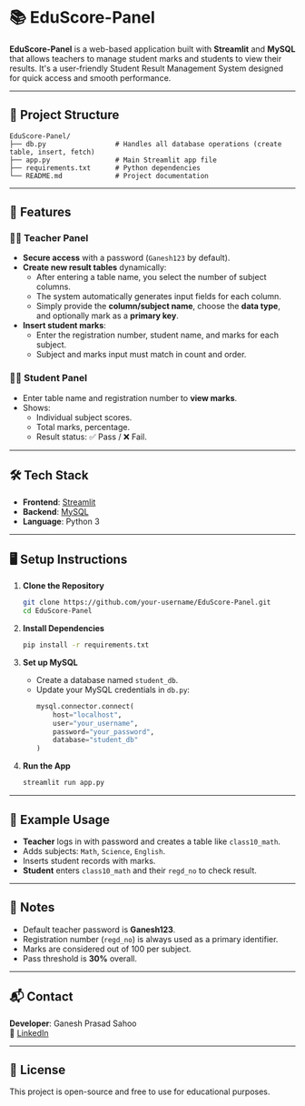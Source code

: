 # 📚 EduScore-Panel

**EduScore-Panel** is a web-based application built with **Streamlit** and **MySQL** that allows teachers to manage student marks and students to view their results. It's a user-friendly Student Result Management System designed for quick access and smooth performance.

---

## 📁 Project Structure

```
EduScore-Panel/
├── db.py                 # Handles all database operations (create table, insert, fetch)
├── app.py                # Main Streamlit app file
├── requirements.txt      # Python dependencies
└── README.md             # Project documentation
```

---

## 🎯 Features

### 👨‍🏫 Teacher Panel

- **Secure access** with a password (`Ganesh123` by default).
- **Create new result tables** dynamically:
  - After entering a table name, you select the number of subject columns.
  - The system automatically generates input fields for each column.
  - Simply provide the **column/subject name**, choose the **data type**, and optionally mark as a **primary key**.
- **Insert student marks**:
  - Enter the registration number, student name, and marks for each subject.
  - Subject and marks input must match in count and order.


### 👨‍🎓 Student Panel
- Enter table name and registration number to **view marks**.
- Shows:
  - Individual subject scores.
  - Total marks, percentage.
  - Result status: ✅ Pass / ❌ Fail.

---

## 🛠️ Tech Stack

- **Frontend**: [Streamlit](https://streamlit.io/)
- **Backend**: [MySQL](https://www.mysql.com/)
- **Language**: Python 3

---

## 🖥️ Setup Instructions

1. **Clone the Repository**
   ```bash
   git clone https://github.com/your-username/EduScore-Panel.git
   cd EduScore-Panel
   ```

2. **Install Dependencies**
   ```bash
   pip install -r requirements.txt
   ```

3. **Set up MySQL**
   - Create a database named `student_db`.
   - Update your MySQL credentials in `db.py`:
     ```python
     mysql.connector.connect(
         host="localhost",
         user="your_username",
         password="your_password",
         database="student_db"
     )
     ```

4. **Run the App**
   ```bash
   streamlit run app.py
   ```

---

## 📝 Example Usage

- **Teacher** logs in with password and creates a table like `class10_math`.
- Adds subjects: `Math`, `Science`, `English`.
- Inserts student records with marks.
- **Student** enters `class10_math` and their `regd_no` to check result.

---

## 📌 Notes

- Default teacher password is **Ganesh123**.
- Registration number (`regd_no`) is always used as a primary identifier.
- Marks are considered out of 100 per subject.
- Pass threshold is **30%** overall.

---

## 📬 Contact

**Developer**: Ganesh Prasad Sahoo  
📧 [LinkedIn](https://www.linkedin.com/in/ganesh-prasad-sahoo)

---

## 📄 License

This project is open-source and free to use for educational purposes.

